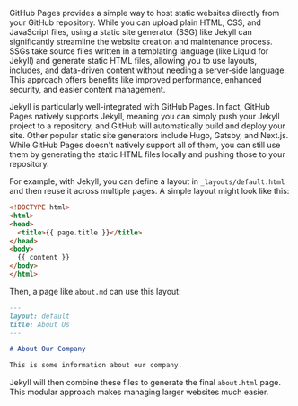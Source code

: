 GitHub Pages provides a simple way to host static websites directly from your GitHub repository. While you can upload plain HTML, CSS, and JavaScript files, using a static site generator (SSG) like Jekyll can significantly streamline the website creation and maintenance process. SSGs take source files written in a templating language (like Liquid for Jekyll) and generate static HTML files, allowing you to use layouts, includes, and data-driven content without needing a server-side language. This approach offers benefits like improved performance, enhanced security, and easier content management.

Jekyll is particularly well-integrated with GitHub Pages. In fact, GitHub Pages natively supports Jekyll, meaning you can simply push your Jekyll project to a repository, and GitHub will automatically build and deploy your site. Other popular static site generators include Hugo, Gatsby, and Next.js. While GitHub Pages doesn't natively support all of them, you can still use them by generating the static HTML files locally and pushing those to your repository.

For example, with Jekyll, you can define a layout in `_layouts/default.html` and then reuse it across multiple pages. A simple layout might look like this:

```html
<!DOCTYPE html>
<html>
<head>
  <title>{{ page.title }}</title>
</head>
<body>
  {{ content }}
</body>
</html>
```

Then, a page like `about.md` can use this layout:

```markdown
---
layout: default
title: About Us
---

# About Our Company

This is some information about our company.
```

Jekyll will then combine these files to generate the final `about.html` page. This modular approach makes managing larger websites much easier.